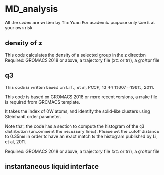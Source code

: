 # MD_analysis

All the codes are written by Tim Yuan
For academic purpose only
Use it at your own risk

## density of z
This code calculates the density of a selected group in the z direction
Required: GROMACS 2018 or above, a trajectory file (xtc or trr), a gro/tpr file

## q3
This code is written based on Li T., et al, PCCP, 13 44 19807--19813, 2011.

This code is based on GROMACS 2018 or more recent versions, a make file is required from GROMACS template.

It takes the index of OW atoms, and identify the solid-like clusters using Steinhardt order parameter.

Note that, the code has a section to compute the histogram of the q3 distribution (uncomment the necessary lines). Please set the cutoff distance to 0.35nm in order to have an exact match to the histogram published by Li, et al, 2011. 


Required: GROMACS 2018 or above, a trajectory file (xtc or trr), a gro/tpr file

## instantaneous liquid interface

